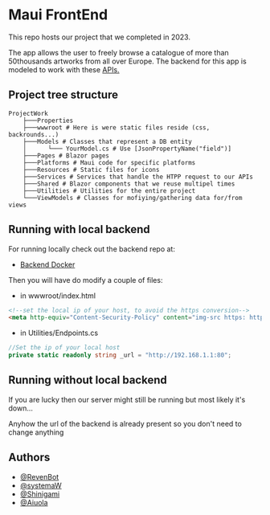 
# Maui FrontEnd

This repo hosts our project that we completed in 2023.

The app allows the user to freely browse a catalogue of more than 50thousands artworks
from all over Europe. The backend for this app is modeled to work with these [APIs.](https://github.com/Clueless-Aware/BackendAPI)

## Project tree structure
```
ProjectWork
    ├───Properties
    ├───wwwroot # Here is were static files reside (css, backrounds...)
    ├───Models # Classes that represent a DB entity
    │      └─── YourModel.cs # Use [JsonPropertyName("field")]
    ├───Pages # Blazor pages
    ├───Platforms # Maui code for specific platforms
    ├───Resources # Static files for icons
    ├───Services # Services that handle the HTPP request to our APIs
    ├───Shared # Blazor components that we reuse multipel times
    ├───Utilities # Utilities for the entire project
    └───ViewModels # Classes for mofiying/gathering data for/from views
```
## Running with local backend

For running locally check out the backend repo at:
- [Backend Docker](https://github.com/Clueless-Aware/BackendAPI)

Then you will have do modify a couple of files:
- in wwwroot/index.html

```html
<!--set the local ip of your host, to avoid the https conversion-->
<meta http-equiv="Content-Security-Policy" content="img-src https: http://192.168.1.1:80/" />
```

- in Utilities/Endpoints.cs
```csharp
//Set the ip of your local host
private static readonly string _url = "http://192.168.1.1:80";
```

## Running without local backend

If you are lucky then our server might still be 
running but most likely it's down...

Anyhow the url of the backend is already present so you
don't need to change anything


## Authors

- [@RevenBot](https://github.com/RevenBot)
- [@systemaW](https://github.com/systemaW)
- [@Shinigami](https://github.com/Shinigami584)
- [@Aiuola](https://github.com/Aiuola)
